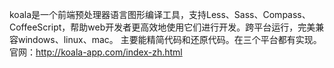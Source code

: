 koala是一个前端预处理器语言图形编译工具，支持Less、Sass、Compass、CoffeeScript，帮助web开发者更高效地使用它们进行开发。跨平台运行，完美兼容windows、linux、mac。
主要能精简代码和还原代码。在三个平台都有实现。
官网：http://koala-app.com/index-zh.html